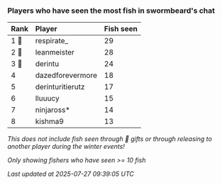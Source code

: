 ### Players who have seen the most fish in swormbeard's chat

| Rank  | Player           | Fish seen |
|:------|:-----------------|:----------|
| 1 🥇  | respirate_       | 29        |
| 2 🥈  | leanmeister      | 28        |
| 3 🥉  | derintu          | 24        |
| 4     | dazedforevermore | 18        |
| 5     | derinturitierutz | 17        |
| 6     | lluuucy          | 15        |
| 7     | ninjaross*       | 14        |
| 8     | kishma9          | 13        |

_This does not include fish seen through 🎁 gifts or through releasing to another player during the winter events!_

_Only showing fishers who have seen >= 10 fish_

_Last updated at 2025-07-27 09:39:05 UTC_